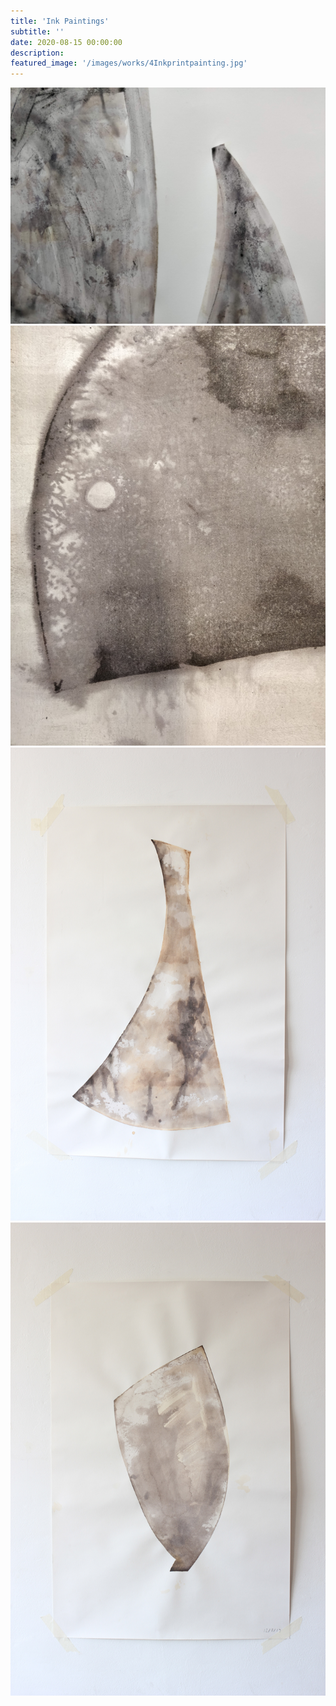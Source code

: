 ```yaml
---
title: 'Ink Paintings'
subtitle: ''
date: 2020-08-15 00:00:00
description: 
featured_image: '/images/works/4Inkprintpainting.jpg'
---
```

<div class="gallery" data-columns="1" style="max-width: 640px">
	<img src="/images/works/4Inkprintpainting.jpg">
	<img src="/images/works/IMG_20200319_133612.jpg">
	<img src="/images/works/Print1.jpg">
	<img src="/images/works/print2.jpg">
</div>
